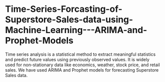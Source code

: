 # Time-Series-Forcasting-of-Superstore-Sales-data-using-Machine-Learning---ARIMA-and-Prophet-Models
Time series analysis is a statistical method to extract meaningful statistics and predict future values using previously observed values. It is widely used for non-stationary data like economics, weather, stock price, and retail sales. We have used ARIMA and Prophet models for forecasting Superstore Sales data.
